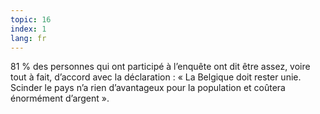 ```yaml
---
topic: 16
index: 1
lang: fr
---
```

81 % des personnes qui ont participé à l’enquête ont dit être assez, voire
tout à fait, d’accord avec la déclaration : « La Belgique doit rester unie.
Scinder le pays n’a rien d’avantageux pour la population et coûtera énormément
d’argent ».


